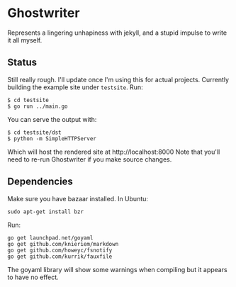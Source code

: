 Ghostwriter
===========
Represents a lingering unhapiness with jekyll, and a stupid impulse to write it
all myself.

Status
------
Still really rough.  I'll update once I'm using this for actual projects.
Currently building the example site under `testsite`.  Run:

    $ cd testsite
    $ go run ../main.go

You can serve the output with:

    $ cd testsite/dst
    $ python -m SimpleHTTPServer

Which will host the rendered site at http://localhost:8000
Note that you'll need to re-run Ghostwriter if you make source changes.

Dependencies
------------
Make sure you have bazaar installed.  In Ubuntu:

    sudo apt-get install bzr

Run:

    go get launchpad.net/goyaml
    go get github.com/knieriem/markdown
    go get github.com/howeyc/fsnotify
    go get github.com/kurrik/fauxfile

The goyaml library will show some warnings when compiling but it appears to have
no effect.
